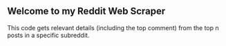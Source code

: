 ## Welcome to my Reddit Web Scraper

This code gets relevant details (including the top comment) from the top n posts in a specific subreddit.
